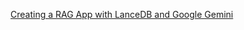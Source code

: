 [Creating a RAG App with LanceDB and Google Gemini](https://www.union.ai/docs/byoc/tutorials/retrieval-augmented-generation/lance-db-rag/)
